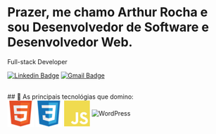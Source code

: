 # Prazer, me chamo Arthur Rocha e sou Desenvolvedor de Software e Desenvolvedor Web.

Full-stack Developer

[![Linkedin Badge](https://img.shields.io/badge/-Arthur%20Rocha-986DFF?style=flat-square&logo=Linkedin&logoColor=white&link=https://www.linkedin.com/in/arthur-felipe-6b8b572b4/)](https://www.linkedin.com/in/arthur-felipe-6b8b572b4/) 
[![Gmail Badge](https://img.shields.io/badge/-arthurrochadeveloper@gmail.com-986DFF?style=flat-square&logo=Gmail&logoColor=white&link=mailto:arthurrochadeveloper@gmail.com)](mailto:arthurrochadeveloper@gmail.com)




<br />
## 🤹 As principais tecnológias que domino:

<div style="display: inline-block">
  <img align="center" alt="HTML" height="60" width="60" src="https://raw.githubusercontent.com/devicons/devicon/master/icons/html5/html5-original.svg">
  <img align="center" alt="CSS" height="60" width="60" src="https://raw.githubusercontent.com/devicons/devicon/master/icons/css3/css3-original.svg">
  <img align="center" alt="Javascript" height="60" width="60" src="https://raw.githubusercontent.com/devicons/devicon/master/icons/javascript/javascript-plain.svg">
  <img align="center" alt="WordPress" height="60" width="60" src="https://cdn.jsdelivr.net/gh/devicons/devicon/icons/wordpress/wordpress-plain.svg" />
</div>

<br />
<div>
  <a href="https://github.com/arthurrochx">
</div>

